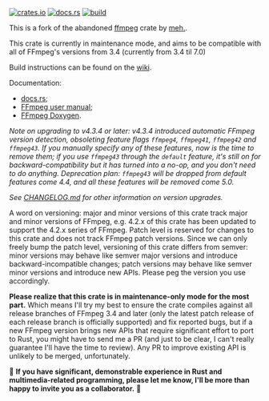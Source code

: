 [![crates.io](https://img.shields.io/crates/v/ffmpeg-next.svg)](https://crates.io/crates/ffmpeg-next)
[![docs.rs](https://docs.rs/ffmpeg-next/badge.svg)](https://docs.rs/ffmpeg-next/)
[![build](https://github.com/zmwangx/rust-ffmpeg/workflows/build/badge.svg)](https://github.com/zmwangx/rust-ffmpeg/actions)

This is a fork of the abandoned [ffmpeg](https://crates.io/crates/ffmpeg) crate by [meh.](https://github.com/meh/rust-ffmpeg).

This crate is currently in maintenance mode, and aims to be compatible with all of FFmpeg's versions from 3.4
(currently from 3.4 til 7.0)

Build instructions can be found on the [wiki](https://github.com/zmwangx/rust-ffmpeg/wiki/Notes-on-building).

Documentation:

- [docs.rs](https://docs.rs/ffmpeg-next/);
- [FFmpeg user manual](https://ffmpeg.org/ffmpeg-all.html);
- [FFmpeg Doxygen](https://ffmpeg.org/doxygen/trunk/).

*Note on upgrading to v4.3.4 or later: v4.3.4 introduced automatic FFmpeg version detection, obsoleting feature flags `ffmpeg4`, `ffmpeg41`, `ffmpeg42` and `ffmpeg43`. If you manually specify any of these features, now is the time to remove them; if you use `ffmpeg43` through the `default` feature, it's still on for backward-compatibility but it has turned into a no-op, and you don't need to do anything. Deprecation plan: `ffmpeg43` will be dropped from default features come 4.4, and all these features will be removed come 5.0.*

*See [CHANGELOG.md](CHANGELOG.md) for other information on version upgrades.*

A word on versioning: major and minor versions of this crate track major and minor versions of FFmpeg, e.g. 4.2.x of this crate has been updated to support the 4.2.x series of FFmpeg. Patch level is reserved for changes to this crate and does not track FFmpeg patch versions. Since we can only freely bump the patch level, versioning of this crate differs from semver: minor versions may behave like semver major versions and introduce backward-incompatible changes; patch versions may behave like semver minor versions and introduce new APIs. Please peg the version you use accordingly.

**Please realize that this crate is in maintenance-only mode for the most part.** Which means I'll try my best to ensure the crate compiles against all release branches of FFmpeg 3.4 and later (only the latest patch release of each release branch is officially supported) and fix reported bugs, but if a new FFmpeg version brings new APIs that require significant effort to port to Rust, you might have to send me a PR (and just to be clear, I can't really guarantee I'll have the time to review). Any PR to improve existing API is unlikely to be merged, unfortunately.

🤝 **If you have significant, demonstrable experience in Rust and multimedia-related programming, please let me know, I'll be more than happy to invite you as a collaborator.** 🤝

